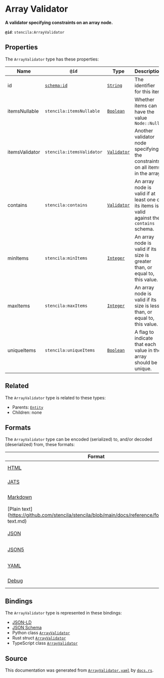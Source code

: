# Array Validator

**A validator specifying constraints on an array node.**

**`@id`**: `stencila:ArrayValidator`

## Properties

The `ArrayValidator` type has these properties:

| Name           | `@id`                                | Type                                                                                                  | Description                                                                                 | Inherited from                                                                                                   |
| -------------- | ------------------------------------ | ----------------------------------------------------------------------------------------------------- | ------------------------------------------------------------------------------------------- | ---------------------------------------------------------------------------------------------------------------- |
| id             | [`schema:id`](https://schema.org/id) | [`String`](https://github.com/stencila/stencila/blob/main/docs/reference/schema/data/string.md)       | The identifier for this item                                                                | [`Entity`](https://github.com/stencila/stencila/blob/main/docs/reference/schema/other/entity.md)                 |
| itemsNullable  | `stencila:itemsNullable`             | [`Boolean`](https://github.com/stencila/stencila/blob/main/docs/reference/schema/data/boolean.md)     | Whether items can have the value `Node::Null`                                               | [`ArrayValidator`](https://github.com/stencila/stencila/blob/main/docs/reference/schema/data/array-validator.md) |
| itemsValidator | `stencila:itemsValidator`            | [`Validator`](https://github.com/stencila/stencila/blob/main/docs/reference/schema/data/validator.md) | Another validator node specifying the constraints on all items in the array.                | [`ArrayValidator`](https://github.com/stencila/stencila/blob/main/docs/reference/schema/data/array-validator.md) |
| contains       | `stencila:contains`                  | [`Validator`](https://github.com/stencila/stencila/blob/main/docs/reference/schema/data/validator.md) | An array node is valid if at least one of its items is valid against the `contains` schema. | [`ArrayValidator`](https://github.com/stencila/stencila/blob/main/docs/reference/schema/data/array-validator.md) |
| minItems       | `stencila:minItems`                  | [`Integer`](https://github.com/stencila/stencila/blob/main/docs/reference/schema/data/integer.md)     | An array node is valid if its size is greater than, or equal to, this value.                | [`ArrayValidator`](https://github.com/stencila/stencila/blob/main/docs/reference/schema/data/array-validator.md) |
| maxItems       | `stencila:maxItems`                  | [`Integer`](https://github.com/stencila/stencila/blob/main/docs/reference/schema/data/integer.md)     | An array node is valid if its size is less than, or equal to, this value.                   | [`ArrayValidator`](https://github.com/stencila/stencila/blob/main/docs/reference/schema/data/array-validator.md) |
| uniqueItems    | `stencila:uniqueItems`               | [`Boolean`](https://github.com/stencila/stencila/blob/main/docs/reference/schema/data/boolean.md)     | A flag to indicate that each value in the array should be unique.                           | [`ArrayValidator`](https://github.com/stencila/stencila/blob/main/docs/reference/schema/data/array-validator.md) |

## Related

The `ArrayValidator` type is related to these types:

- Parents: [`Entity`](https://github.com/stencila/stencila/blob/main/docs/reference/schema/other/entity.md)
- Children: none

## Formats

The `ArrayValidator` type can be encoded (serialized) to, and/or decoded (deserialized) from, these formats:

| Format                                                                                            | Encoding       | Decoding     | Status                 | Notes |
| ------------------------------------------------------------------------------------------------- | -------------- | ------------ | ---------------------- | ----- |
| [HTML](https://github.com/stencila/stencila/blob/main/docs/reference/formats/HTML.md)             | 🔷 Low loss     |              | 🚧 Under development    |       |
| [JATS](https://github.com/stencila/stencila/blob/main/docs/reference/formats/JATS.md)             | 🔷 Low loss     |              | 🚧 Under development    |       |
| [Markdown](https://github.com/stencila/stencila/blob/main/docs/reference/formats/Markdown.md)     | 🟥 High loss    |              | 🚧 Under development    |       |
| [Plain text](https://github.com/stencila/stencila/blob/main/docs/reference/formats/Plain text.md) | 🟥 High loss    |              | 🟥 Alpha                |       |
| [JSON](https://github.com/stencila/stencila/blob/main/docs/reference/formats/JSON.md)             | 🟢 No loss      | 🟢 No loss    | 🟢 Stable               |       |
| [JSON5](https://github.com/stencila/stencila/blob/main/docs/reference/formats/JSON5.md)           | 🟢 No loss      | 🟢 No loss    | 🟢 Stable               |       |
| [YAML](https://github.com/stencila/stencila/blob/main/docs/reference/formats/YAML.md)             | 🟢 No loss      | 🟢 No loss    | 🟢 Stable               |       |
| [Debug](https://github.com/stencila/stencila/blob/main/docs/reference/formats/Debug.md)           | 🔷 Low loss     |              | 🟢 Stable               |       |

## Bindings

The `ArrayValidator` type is represented in these bindings:

- [JSON-LD](https://stencila.dev/ArrayValidator.jsonld)
- [JSON Schema](https://stencila.dev/ArrayValidator.schema.json)
- Python class [`ArrayValidator`](https://github.com/stencila/stencila/blob/main/python/stencila/types/array_validator.py)
- Rust struct [`ArrayValidator`](https://github.com/stencila/stencila/blob/main/rust/schema/src/types/array_validator.rs)
- TypeScript class [`ArrayValidator`](https://github.com/stencila/stencila/blob/main/typescript/src/types/ArrayValidator.ts)

## Source

This documentation was generated from [`ArrayValidator.yaml`](https://github.com/stencila/stencila/blob/main/schema/ArrayValidator.yaml) by [`docs.rs`](https://github.com/stencila/stencila/blob/main/rust/schema-gen/src/docs.rs).